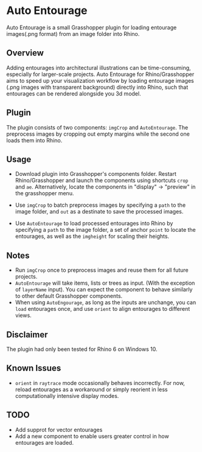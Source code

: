 # Auto Entourage
Auto Entourage is a small Grasshopper plugin for loading entourage images(.png format) from an image folder into Rhino.

## Overview
Adding entourages into architectural illustrations can be time-consuming, especially for larger-scale projects. Auto Entourage for Rhino/Grasshopper aims to speed up your visualization workflow by loading entourage images (.png images with transparent background) directly into Rhino, such that entourages can be rendered alongside you 3d model.

## Plugin
The plugin consists of two components: `imgCrop` and `AutoEntourage`. The preprocess images by cropping out empty margins while the second one loads them into Rhino.

## Usage
- Download plugin into Grasshopper's components folder. Restart Rhino/Grasshopper and launch the components using shortcuts `crop` and `ae`. Alternatively, locate the components in "display" -> "preview" in the grasshopper menu. 

- Use `imgCrop` to batch preprocess images by specifying a `path` to the image folder, and `out` as a destinate to save the processed images. 

- Use `AutoEntourage` to load processed entourages into Rhino by specifying a `path` to the image folder, a set of anchor `point` to locate the entourages, as well as the `imgheight` for scaling their heights.

## Notes
- Run `imgCrop` once to preprocess images and reuse them for all future projects.
- `AutoEntourage` will take items, lists or trees as input. (With the exception of `layerName` input). You can expect the component to behave similarly to other default Grasshopper components.
- When using `AutoEngourage`, as long as the inputs are unchange,  you can `load` entourages once, and use `orient` to align entourages to different views.

## Disclaimer
The plugin had only been tested for Rhino 6 on Windows 10.

## Known Issues
- `orient` in `raytrace` mode occasionally behaves incorrectly. For now, reload entourages as a workaround or simply reorient in less computationally intensive display modes. 

## TODO
- Add supprot for vector entourages
- Add a new component to enable users greater control in how entourages are loaded.
